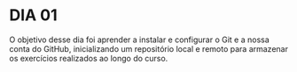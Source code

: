 # DIA 01

O objetivo desse dia foi aprender a instalar e configurar o Git e a nossa conta do GitHub, inicializando um repositório local e remoto para armazenar os exercícios realizados ao longo do curso.
